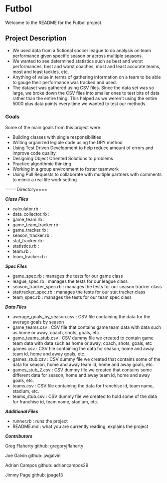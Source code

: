 # Futbol

Welcome to the README for the Futbol project.

## Project Description


 - We used data from a fictional soccer league to do analysis on team performance given specific season or across multiple seasons.
 - We wanted to see determined statistics such as best and worst performances, best and worst coaches, most and least accurate teams, most and least tackles, etc.
 - Anything of value in terms of gathering information on a team to be able to gauge their performance was tracked and used.
 - The dataset was gathered using CSV files. Since the data set was so large, we broke down the CSV files into smaller ones to test bits of data rather than the entire thing. This helped as we weren't using the entire 5000 plus data points every time we wanted to test our methods.


### Goals

Some of the main goals from this project were:
- Building classes with single responsibilities
- Writing organized legible code using the DRY method
- Using Test Driven Development to help reduce amount of errors and improve code quality
- Designing Object Oriented Solutions to problems
- Practice algorithmic thinking
- Working in a group environment to foster teamwork
- Using Pull Requests to collaborate with multiple partners with comments to mimic a real life work setting

====Directory====

___Class Files___


- calculator.rb        :
- data_collector.rb    :   
- game_team.rb         :
- game_team_tracker.rb :  
- game_tracker.rb      :
- season_tracker.rb    :
- stat_tracker.rb      :
- statistics.rb        :
- team.rb              :
- team_tracker.rb      :

___Spec Files___


- game_spec.rb            : manages the tests for our game class
- league_spec.rb          : manages the tests for our league class
- season_tracker_spec.rb  : manages the tests for our season tracker class
- stattracker_spec.rb     : manages the tests for our stat tracker class
- team_spec.rb            : manages the tests for our team spec class

___Data Files___


- average_goals_by_season.csv : CSV file containing the data for the average goals by season
- game_teams.csv              : CSV file that contains game team data with data such as home or away, coach, shots, goals, etc
- game_teams_stub.csv         : CSV dummy file we created to contain game team data with data such as home or away, coach, shots, goals, etc
- games.csv                   : CSV file containing the data for season, home and away team id, home and away goals, etc.
- games_stub.csv              : CSV dummy file we created that contains some of the data for season, home and away team id, home and away goals, etc.
- games_stub_2.csv            : CSV dummy file we created that contains some  different data for season, home and away team id, home and away goals, etc.
- teams.csv                   : CSV file containing the data for franchise id, team name, stadium, etc.
- teams_stub.csv              : CSV dummy file we created to hold some of the data for franchise id, team name, stadium, etc.

___Additional Files___

- runner.rb            : runs the project
- README.md            : what you are currently reading, explains the project


___Contributors___

Greg Flaherty
github: gregoryjflaherty

Joe Galvin
github: jwgalvin

Adrian Campos
github: adriancampos29

Jimmy Page
github: jpage13
